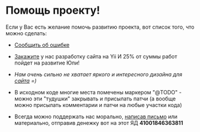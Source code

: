 # Помощь проекту! #

Если у Вас есть желание помочь развитию проекта, вот список того, что можно сделать:

- [Сообщить об ошибке](https://github.com/yupe/yupe/issues/new)

- [Закажите](http://yupe.ru/feedback/contact) у нас разработку сайта на Yii И 25% от суммы работ пойдет на развитие Юпи!

- _Нам очень сильно не хватает яркого и интересного дизайна для [сайта](http://yupe.ru/) =)_

- В исходном коде многие места помечены маркером "@TODO" - можно эти "тудушки" закрывать и присылать патчи (а вообще можно присылать комментарии и патчи на любые участки кода)

- Всегда можно поддержать нас морально, [написав письмо](http://yupe.ru/feedback/contact) или материально, отправив денежку вот на этот ЯД **41001846363811**